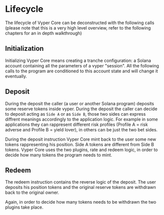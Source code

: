 # Lifecycle

The lifecycle of Vyper Core can be deconstructed with the following calls (please note that this is a very high level overview, refer to the following chapters for an in depth walkthrough)

## Initialization

Initializing Vyper Core means creating a tranche configuration: a Solana account containing all the parameters of a vyper "session". All the following calls to the program are conditioned to this account state and will change it eventually.

## Deposit

During the deposit the caller (a user or another Solana program) deposits some reserve tokens inside vyper. During the deposit the caller can decide to deposit acting as `Side A` or as `Side B`, those two sides can express diffrent meanings accordingly to the application logic. For example in some applications they can rappresent different risk profiles (Profile A = risk adverse and Profile B = yield lover), in others can be just the two bet sides.

During the deposit instruction Vyper Core mint back to the user some new tokens rappresenting his position. Side A tokens are different from Side B tokens. Vyper Core uses the two plugins, rate and redeem logic, in order to decide how many tokens the program needs to mint.

## Redeem

The redeem instruction contains the reverse logic of the deposit. The user deposits his position tokens and the original reserve tokens are withdrawn back to the original owner.

Again, in order to decide how many tokens needs to be withdrawn the two plugins take place.

